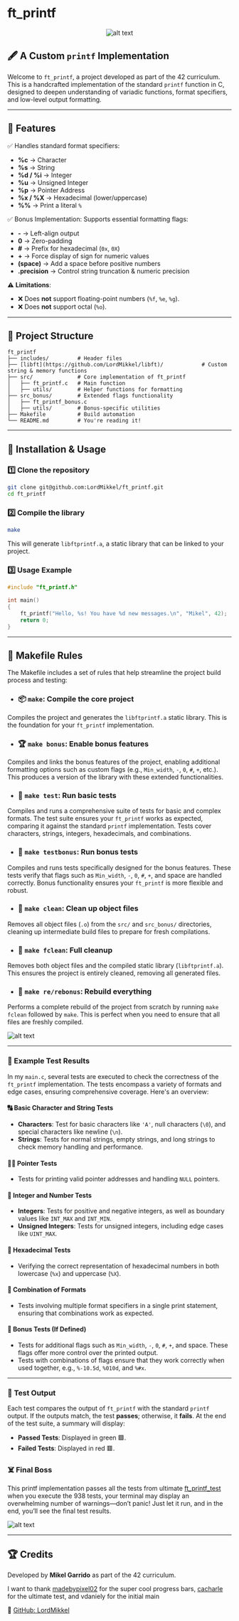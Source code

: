 # ft\_printf

<p align="center"> <img src=".score.png" alt="alt text" /> </p>

## 🖋️ A Custom `printf` Implementation

Welcome to `ft_printf`, a project developed as part of the 42 curriculum. This is a handcrafted implementation of the standard `printf` function in C, designed to deepen understanding of variadic functions, format specifiers, and low-level output formatting.

---

## 🚀 Features

✅ Handles standard format specifiers:

- **%c** → Character
- **%s** → String
- **%d / %i** → Integer
- **%u** → Unsigned Integer
- **%p** → Pointer Address
- **%x / %X** → Hexadecimal (lower/uppercase)
- **%%** → Print a literal `%`

✅ Bonus Implementation: Supports essential formatting flags:

- **-** → Left-align output
- **0** → Zero-padding
- **#** → Prefix for hexadecimal (`0x`, `0X`)
- **+** → Force display of sign for numeric values
- **(space)** → Add a space before positive numbers
- **.precision** → Control string truncation & numeric precision

⚠️ **Limitations**:

- ❌ Does **not** support floating-point numbers (`%f`, `%e`, `%g`).
- ❌ Does **not** support octal (`%o`).

---

## 📂 Project Structure

```
ft_printf
├── includes/         # Header files
├── [libft](https://github.com/LordMikkel/libft)/            # Custom string & memory functions
├── src/              # Core implementation of ft_printf
│   ├── ft_printf.c   # Main function
│   ├── utils/        # Helper functions for formatting
├── src_bonus/        # Extended flags functionality
│   ├── ft_printf_bonus.c
│   ├── utils/        # Bonus-specific utilities
├── Makefile          # Build automation
└── README.md         # You're reading it!
```

---

## 🔧 Installation & Usage

### **1️⃣ Clone the repository**

```bash
git clone git@github.com:LordMikkel/ft_printf.git
cd ft_printf
```

### **2️⃣ Compile the library**

```bash
make
```

This will generate `libftprintf.a`, a static library that can be linked to your project.

### **3️⃣ Usage Example**

```c
#include "ft_printf.h"

int main()
{
    ft_printf("Hello, %s! You have %d new messages.\n", "Mikel", 42);
    return 0;
}
```
---

## 🔨 Makefile Rules

The Makefile includes a set of rules that help streamline the project build process and testing:


- ### 📦 **`make`**: Compile the core project
Compiles the project and generates the `libftprintf.a` static library. This is the foundation for your `ft_printf` implementation.


- ### 🏆 **`make bonus`**: Enable bonus features
Compiles and links the bonus features of the project, enabling additional formatting options such as custom flags (e.g., `Min_width`, `-`, `0`, `#`, `+`, etc.). This produces a version of the library with these extended functionalities.


- ### 🧪 **`make test`**: Run basic tests
Compiles and runs a comprehensive suite of tests for basic and complex formats. The test suite ensures your `ft_printf` works as expected, comparing it against the standard `printf` implementation. Tests cover characters, strings, integers, hexadecimals, and combinations.


- ### 🧪 **`make testbonus`**: Run bonus tests
Compiles and runs tests specifically designed for the bonus features. These tests verify that flags such as `Min_width`, `-`, `0`, `#`, `+`, and space are handled correctly. Bonus functionality ensures your `ft_printf` is more flexible and robust.


- ### 🧹 **`make clean`**: Clean up object files
Removes all object files (`.o`) from the `src/` and `src_bonus/` directories, cleaning up intermediate build files to prepare for fresh compilations.


- ### 🧹 **`make fclean`**: Full cleanup
Removes both object files and the compiled static library (`libftprintf.a`). This ensures the project is entirely cleaned, removing all generated files.


- ### 🔄 **`make re/rebonus`**: Rebuild everything
Performs a complete rebuild of the project from scratch by running `make fclean` followed by `make`. This is perfect when you need to ensure that all files are freshly compiled.

![alt text](imagee/.make.gif)

---

### 🎯 Example Test Results

In my `main.c`, several tests are executed to check the correctness of the `ft_printf` implementation. The tests encompass a variety of formats and edge cases, ensuring comprehensive coverage. Here's an overview:


#### 🔠 **Basic Character and String Tests**
- **Characters**: Test for basic characters like `'A'`, null characters (`\0`), and special characters like newline (`\n`).
- **Strings**: Tests for normal strings, empty strings, and long strings to check memory handling and performance.


#### 🧑‍💻 **Pointer Tests**
- Tests for printing valid pointer addresses and handling `NULL` pointers.


#### 💯 **Integer and Number Tests**
- **Integers**: Tests for positive and negative integers, as well as boundary values like `INT_MAX` and `INT_MIN`.
- **Unsigned Integers**: Tests for unsigned integers, including edge cases like `UINT_MAX`.


#### 🔢 **Hexadecimal Tests**
- Verifying the correct representation of hexadecimal numbers in both lowercase (`%x`) and uppercase (`%X`).


#### 🔀 **Combination of Formats**
- Tests involving multiple format specifiers in a single print statement, ensuring that combinations work as expected.


#### 🎁 **Bonus Tests (If Defined)**
- Tests for additional flags such as `Min_width`, `-`, `0`, `#`, `+`, and space. These flags offer more control over the printed output.
- Tests with combinations of flags ensure that they work correctly when used together, e.g., `%-10.5d`, `%010d`, and `%#x`.

---

### 🧪 **Test Output**

Each test compares the output of `ft_printf` with the standard `printf` output. If the outputs match, the test **passes**; otherwise, it **fails**. At the end of the test suite, a summary will display:

- **Passed Tests**: Displayed in green 🟩.
- **Failed Tests**: Displayed in red 🟥.

### ☠️ Final Boss

This printf implementation passes all the tests from ultimate [ft_printf_test](https://github.com/cacharle/ft_printf_test) when you execute the 938 tests, your terminal may display an overwhelming number of warnings—don’t panic! Just let it run, and in the end, you’ll see the final test results.

![alt text](imagee/.tests.png)

---

## 🏆 Credits

Developed by **Mikel Garrido** as part of the 42 curriculum.

I want to thank [madebypixel02](https://github.com/madebypixel02/ft_printf?tab=readme-ov-file) for the super cool progress bars, [cacharle](https://github.com/cacharle/ft_printf_test) for the ultimate test, and vdaniely for the initial main

🔗 [GitHub: LordMikkel](https://github.com/LordMikkel)

